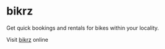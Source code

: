 # bikrz

Get quick bookings and rentals for bikes within your locality.

Visit [bikrz](https://phavor.github.io/bikrz/.) online
